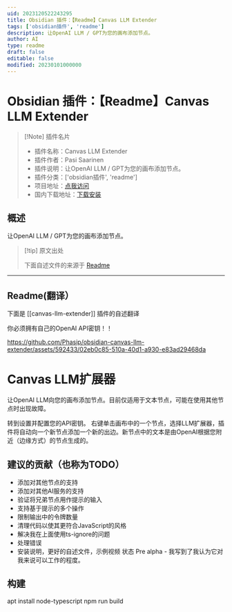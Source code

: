 ```yaml
---
uid: 2023120522243295
title: Obsidian 插件：【Readme】Canvas LLM Extender
tags: ['obsidian插件', 'readme']
description: 让OpenAI LLM / GPT为您的画布添加节点。
author: AI
type: readme
draft: false
editable: false
modified: 20230101000000
---
```


# Obsidian 插件：【Readme】Canvas LLM Extender

> [!Note] 插件名片
> - 插件名称：Canvas LLM Extender
> - 插件作者：Pasi Saarinen
> - 插件说明：让OpenAI LLM / GPT为您的画布添加节点。
> - 插件分类：['obsidian插件', 'readme']
> - 项目地址：[点我访问](https://github.com/phasip/obsidian-canvas-llm-extender)
> - 国内下载地址：[下载安装](https://pkmer.cn/products/plugin/pluginMarket/?canvas-llm-extender)

## 概述

让OpenAI LLM / GPT为您的画布添加节点。



> [!tip] 原文出处
> 
>下面自述文件的来源于 [Readme](https://ghproxy.net/https://raw.githubusercontent.com/Phasip/obsidian-canvas-llm-extender/main/README.md)
> 

---

## Readme(翻译）

下面是 [[canvas-llm-extender]] 插件的自述翻译


你必须拥有自己的OpenAI API密钥！！


https://github.com/Phasip/obsidian-canvas-llm-extender/assets/592433/02eb0c85-510a-40d1-a930-e83ad29468da
# Canvas LLM扩展器
让OpenAI LLM向您的画布添加节点。目前仅适用于文本节点，可能在使用其他节点时出现故障。

转到设置并配置您的API密钥。
右键单击画布中的一个节点，选择LLM扩展器，插件将自动向一个新节点添加一个新的出边。新节点中的文本是由OpenAI根据您附近（边缘方式）的节点生成的。
## 建议的贡献（也称为TODO）
- 添加对其他节点的支持
- 添加对其他AI服务的支持
- 验证将兄弟节点用作提示的输入
- 支持基于提示的多个操作
- 限制输出中的令牌数量
- 清理代码以使其更符合JavaScript的风格
- 解决我在上面使用ts-ignore的问题
- 处理错误
- 安装说明，更好的自述文件，示例视频
状态
Pre alpha - 我写到了我认为它对我来说可以工作的程度。
## 构建
apt install node-typescript
npm run build



